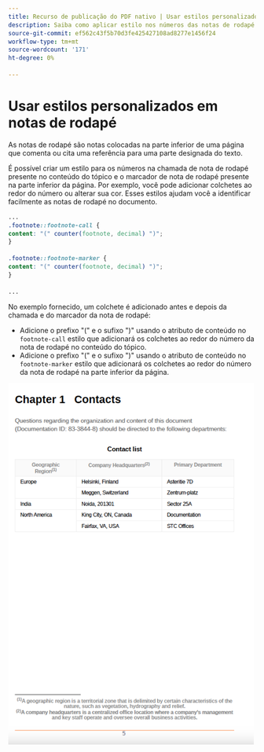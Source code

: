 ```yaml
---
title: Recurso de publicação do PDF nativo | Usar estilos personalizados em notas de rodapé
description: Saiba como aplicar estilo nos números das notas de rodapé.
source-git-commit: ef562c43f5b70d3fe425427108ad8277e1456f24
workflow-type: tm+mt
source-wordcount: '171'
ht-degree: 0%

---
```


# Usar estilos personalizados em notas de rodapé

As notas de rodapé são notas colocadas na parte inferior de uma página que comenta ou cita uma referência para uma parte designada do texto.

É possível criar um estilo para os números na chamada de nota de rodapé presente no conteúdo do tópico e o marcador de nota de rodapé presente na parte inferior da página. Por exemplo, você pode adicionar colchetes ao redor do número ou alterar sua cor. Esses estilos ajudam você a identificar facilmente as notas de rodapé no documento.

```css
...
.footnote::footnote-call { 
content: "(" counter(footnote, decimal) ")"; 
} 

.footnote::footnote-marker { 
content: "(" counter(footnote, decimal) ")"; 
} 

...
```

No exemplo fornecido, um colchete é adicionado antes e depois da chamada e do marcador da nota de rodapé:

* Adicione o prefixo &quot;(&quot; e o sufixo &quot;)&quot; usando o atributo de conteúdo no `footnote-call` estilo que adicionará os colchetes ao redor do número da nota de rodapé no conteúdo do tópico.
* Adicione o prefixo &quot;(&quot; e o sufixo &quot;)&quot; usando o atributo de conteúdo no `footnote-marker` estilo que adicionará os colchetes ao redor do número da nota de rodapé na parte inferior da página.

<img src="./assets/pdf-output-footer-numbers.png" alt="Rodapé na saída do PDF" width="500">
